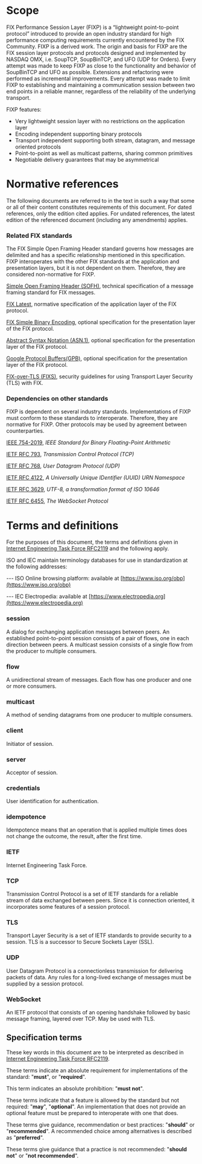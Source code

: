 # Scope

FIX Performance Session Layer (FIXP) is a “lightweight point-to-point protocol” introduced to provide an open industry standard for high performance computing requirements currently encountered by the FIX Community. FIXP is a derived work. The origin and basis for FIXP are the FIX session layer protocols and protocols designed and implemented by NASDAQ OMX, i.e. SoupTCP, SoupBinTCP, and UFO (UDP for Orders). Every attempt was made to keep FIXP as close to the functionality and behavior of SoupBinTCP and UFO as possible. Extensions and refactoring were performed as incremental improvements. Every attempt was made to limit FIXP to establishing and maintaining a communication session between two end points in a reliable manner, regardless of the reliability of the underlying transport.

FIXP features:

- Very lightweight session layer with no restrictions on the application layer
- Encoding independent supporting binary protocols
- Transport independent supporting both stream, datagram, and message oriented protocols
- Point-to-point as well as multicast patterns, sharing common primitives
- Negotiable delivery guarantees that may be asymmetrical

# Normative references

The following documents are referred to in the text in such a way that some or all of their content constitutes requirements of this document. For dated references, only the edition cited applies. For undated references, the latest edition of the referenced document (including any amendments) applies.

### Related FIX standards

The FIX Simple Open Framing Header standard governs how messages are delimited and has a specific relationship mentioned in this specification. FIXP interoperates with the other FIX standards at the application and presentation layers, but it is not dependent on them. Therefore, they are considered non-normative for FIXP.

[Simple Open Framing Header (SOFH)](https://www.fixtrading.org/standards/fix-sofh/), technical specification of a message framing standard for FIX messages.

[FIX Latest](https://www.fixtrading.org/online-specification/), normative specification of the application layer of the FIX protocol.

[FIX Simple Binary Encoding](https://www.fixtrading.org/standards/sbe/), optional specification for the presentation layer of the FIX protocol.

[Abstract Syntax Notation (ASN.1)](https://www.fixtrading.org/standards/asn1/), optional specification for the presentation layer of the FIX protocol.

[Google Protocol Buffers(GPB)](https://www.fixtrading.org/standards/gpb/), optional specification for the presentation layer of the FIX protocol.

[FIX-over-TLS (FIXS)](https://www.fixtrading.org/standards/fixs-online/), security guidelines for using Transport Layer Security (TLS) with FIX.

### Dependencies on other standards

FIXP is dependent on several industry standards. Implementations of FIXP must conform to these standards to interoperate. Therefore, they are normative for FIXP. Other protocols may be used by agreement between counterparties.

[IEEE 754-2019](https://ieeexplore.ieee.org/document/8766229), *IEEE Standard for Binary Floating-Point Arithmetic*

[IETF RFC 793](https://tools.ietf.org/html/rfc793), *Transmission Control Protocol (TCP)*

[IETF RFC 768](https://tools.ietf.org/html/rfc768), *User Datagram Protocol (UDP)*

[IETF RFC 4122](https://tools.ietf.org/html/rfc4122), *A Universally Unique IDentifier (UUID) URN Namespace* 

[IETF RFC 3629](https://tools.ietf.org/html/rfc3629), *UTF-8, a transformation format of ISO 10646* 

[IETF RFC 6455](https://tools.ietf.org/html/rfc6455), *The WebSocket Protocol* 

# Terms and definitions

For the purposes of this document, the terms and definitions given in [Internet Engineering Task Force RFC2119](http://www.apps.ietf.org/rfc/rfc2119.html) and the following apply.

ISO and IEC maintain terminology databases for use in standardization at the following addresses:

--- ISO Online browsing platform: available at [https://www.iso.org/obp](https://www.iso.org/obp)

--- IEC Electropedia: available at [https://www.electropedia.org](https://www.electropedia.org)

### session
A dialog for exchanging application messages between peers. An established point-to-point session consists of a pair of flows, one in each direction between peers. A multicast session consists of a single flow from the producer to multiple consumers.

### flow
A unidirectional stream of messages. Each flow has one producer and one or more consumers.

### multicast
A method of sending datagrams from one producer to multiple consumers.

### client
Initiator of session.

### server
Acceptor of session.

### credentials 
User identification for authentication.

### idempotence 
Idempotence means that an operation that is applied multiple times does not change the outcome, the result, after the first time.

### IETF
Internet Engineering Task Force.

### TCP
Transmission Control Protocol is a set of IETF standards for a reliable stream of data exchanged between peers. Since it is connection oriented, it incorporates some features of a session protocol.

### TLS
Transport Layer Security is a set of IETF standards to provide security to a session. TLS is a successor to Secure Sockets Layer (SSL).

### UDP
User Datagram Protocol is a connectionless transmission for delivering packets of data. Any rules for a long-lived exchange of messages must be supplied by a session protocol.

### WebSocket
An IETF protocol that consists of an opening handshake followed by basic message framing, layered over TCP. May be used with TLS.

## Specification terms

These key words in this document are to be interpreted as described in
[Internet Engineering Task Force RFC2119](http://www.apps.ietf.org/rfc/rfc2119.html). 

These terms indicate an absolute requirement for implementations of the standard: "**must**", or "**required**".

This term indicates an absolute prohibition: "**must not**".

These terms indicate that a feature is allowed by the standard but not
required: "**may**", "**optional**". An implementation that does not
provide an optional feature must be prepared to interoperate with one
that does.

These terms give guidance, recommendation or best practices:
"**should**" or "**recommended**". A recommended choice among
alternatives is described as "**preferred**".

These terms give guidance that a practice is not recommended: "**should not**"
or "**not recommended**".
